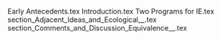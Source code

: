 Early Antecedents.tex
Introduction.tex
Two Programs for IE.tex
section_Adjacent_Ideas_and_Ecological__.tex
section_Comments_and_Discussion_Equivalence__.tex
